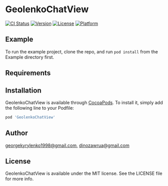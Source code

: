 # GeolenkoChatView

[![CI Status](https://img.shields.io/travis/georgekyrylenko1998@gmail.com/GeolenkoChatView.svg?style=flat)](https://travis-ci.org/georgekyrylenko1998@gmail.com/GeolenkoChatView)
[![Version](https://img.shields.io/cocoapods/v/GeolenkoChatView.svg?style=flat)](https://cocoapods.org/pods/GeolenkoChatView)
[![License](https://img.shields.io/cocoapods/l/GeolenkoChatView.svg?style=flat)](https://cocoapods.org/pods/GeolenkoChatView)
[![Platform](https://img.shields.io/cocoapods/p/GeolenkoChatView.svg?style=flat)](https://cocoapods.org/pods/GeolenkoChatView)

## Example

To run the example project, clone the repo, and run `pod install` from the Example directory first.

## Requirements

## Installation

GeolenkoChatView is available through [CocoaPods](https://cocoapods.org). To install
it, simply add the following line to your Podfile:

```ruby
pod 'GeolenkoChatView'
```

## Author

georgekyrylenko1998@gmail.com, dinozawrua@gmail.com

## License

GeolenkoChatView is available under the MIT license. See the LICENSE file for more info.
